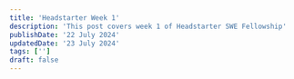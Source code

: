 ```yaml
---
title: 'Headstarter Week 1'
description: 'This post covers week 1 of Headstarter SWE Fellowship'
publishDate: '22 July 2024'
updatedDate: '23 July 2024'
tags: ['']
draft: false
---
```

